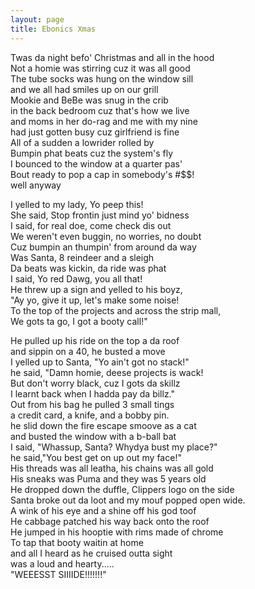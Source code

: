 ```yaml
---
layout: page
title: Ebonics Xmas
---
```


Twas da night befo' Christmas and all in the hood<br>
Not a homie was stirring cuz it was all good<br>
The tube socks was hung on the window sill<br>
and we all had smiles up on our grill<br>
Mookie and BeBe was snug in the crib<br>
in the back bedroom cuz that's how we live<br>
and moms in her do-rag and me with my nine<br>
had just gotten busy cuz girlfriend is fine<br>
All of a sudden a lowrider rolled by<br>
Bumpin phat beats cuz the system's fly<br>
I bounced to the window at a quarter pas'<br>
Bout ready to pop a cap in somebody's #$$!<br>
well anyway</p>

I yelled to my lady, Yo peep this!<br>
She said, Stop frontin just mind yo' bidness<br>
I said, for real doe, come check dis out<br>
We weren't even buggin, no worries, no doubt<br>
Cuz bumpin an thumpin' from around da way<br>
Was Santa, 8 reindeer and a sleigh<br>
Da beats was kickin, da ride was phat<br>
I said, Yo red Dawg, you all that!<br>
He threw up a sign and yelled to his boyz,<br>
"Ay yo, give it up, let's make some noise!<br>
To the top of the projects and across the strip mall,<br>
We gots ta go, I got a booty call!"</p>

He pulled up his ride on the top a da roof<br>
and sippin on a 40, he busted a move<br>
I yelled up to Santa, "Yo ain't got no stack!"<br>
he said, "Damn homie, deese projects is wack!<br>
But don't worry black, cuz I gots da skillz<br>
I learnt back when I hadda pay da billz."<br>
Out from his bag he pulled 3 small tings<br>
a credit card, a knife, and a bobby pin.<br>
he slid down the fire escape smoove as a cat<br>
and busted the window with a b-ball bat<br>
I said, "Whassup, Santa? Whydya bust my place?"<br>
he said,"You best get on up out my face!"<br>
His threads was all leatha, his chains was all gold<br>
His sneaks was Puma and they was 5 years old<br>
He dropped down the duffle, Clippers logo on the side<br>
Santa broke out da loot and my mouf popped open wide.<br>
A wink of his eye and a shine off his god toof<br>
He cabbage patched his way back onto the roof<br>
He jumped in his hooptie with rims made of chrome<br>
To tap that booty waitin at home<br>
and all I heard as he cruised outta sight<br>
was a loud and hearty.....<br>
"WEEESST SIIIIDE!!!!!!!" </p>

